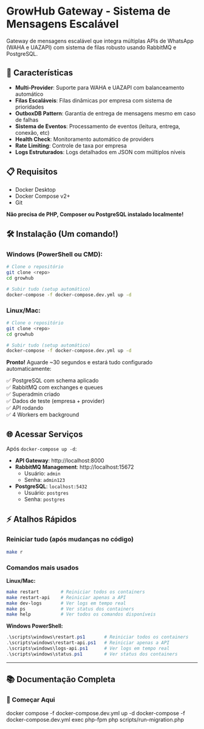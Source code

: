 # GrowHub Gateway - Sistema de Mensagens Escalável

Gateway de mensagens escalável que integra múltiplas APIs de WhatsApp (WAHA e UAZAPI) com sistema de filas robusto usando RabbitMQ e PostgreSQL.

## 🚀 Características

- **Multi-Provider**: Suporte para WAHA e UAZAPI com balanceamento automático
- **Filas Escaláveis**: Filas dinâmicas por empresa com sistema de prioridades
- **OutboxDB Pattern**: Garantia de entrega de mensagens mesmo em caso de falhas
- **Sistema de Eventos**: Processamento de eventos (leitura, entrega, conexão, etc)
- **Health Check**: Monitoramento automático de providers
- **Rate Limiting**: Controle de taxa por empresa
- **Logs Estruturados**: Logs detalhados em JSON com múltiplos níveis

## 📋 Requisitos

- Docker Desktop
- Docker Compose v2+
- Git

**Não precisa de PHP, Composer ou PostgreSQL instalado localmente!**

## 🛠️ Instalação (Um comando!)

### Windows (PowerShell ou CMD):

```bash
# Clone o repositório
git clone <repo>
cd growhub

# Subir tudo (setup automático)
docker-compose -f docker-compose.dev.yml up -d
```

### Linux/Mac:

```bash
# Clone o repositório
git clone <repo>
cd growhub

# Subir tudo (setup automático)
docker-compose -f docker-compose.dev.yml up -d
```

**Pronto!** Aguarde ~30 segundos e estará tudo configurado automaticamente:

✅ PostgreSQL com schema aplicado  
✅ RabbitMQ com exchanges e queues  
✅ Superadmin criado  
✅ Dados de teste (empresa + provider)  
✅ API rodando  
✅ 4 Workers em background  

## 🌐 Acessar Serviços

Após `docker-compose up -d`:

- **API Gateway**: http://localhost:8000
- **RabbitMQ Management**: http://localhost:15672
  - Usuário: `admin`
  - Senha: `admin123`
- **PostgreSQL**: `localhost:5432`
  - Usuário: `postgres`
  - Senha: `postgres`

## ⚡ Atalhos Rápidos

### Reiniciar tudo (após mudanças no código)
```bash
make r
```

### Comandos mais usados

**Linux/Mac:**
```bash
make restart        # Reiniciar todos os containers
make restart-api    # Reiniciar apenas a API
make dev-logs       # Ver logs em tempo real
make ps             # Ver status dos containers
make help           # Ver todos os comandos disponíveis
```

**Windows PowerShell:**
```powershell
.\scripts\windows\restart.ps1       # Reiniciar todos os containers
.\scripts\windows\restart-api.ps1   # Reiniciar apenas a API
.\scripts\windows\logs-api.ps1      # Ver logs em tempo real
.\scripts\windows\status.ps1        # Ver status dos containers
```

---

## 📚 Documentação Completa

### 🌟 Começar Aqui
 docker compose -f docker-compose.dev.yml up -d
 docker-compose -f docker-compose.dev.yml exec php-fpm php scripts/run-migration.php